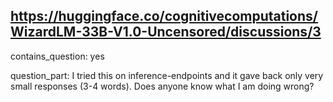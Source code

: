 ## https://huggingface.co/cognitivecomputations/WizardLM-33B-V1.0-Uncensored/discussions/3

contains_question: yes

question_part:  I tried this on inference-endpoints and it gave back only very small responses (3-4 words). Does anyone know what I am doing wrong?